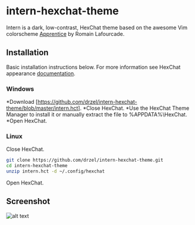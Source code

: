 # intern-hexchat-theme
Intern is a dark, low-contrast, HexChat theme based on the awesome Vim colorscheme [Apprentice](https://github.com/romainl/Apprentice) by Romain Lafourcade.
## Installation
Basic installation instructions below. For more information see HexChat appearance [documentation](https://hexchat.readthedocs.org/en/latest/appearance.html).
### Windows
*Download [https://github.com/drzel/intern-hexchat-theme/blob/master/intern.hct].
*Close HexChat.
*Use the HexChat Theme Manager to install it or manually extract the file to %APPDATA%\HexChat.
*Open HexChat.
### Linux
Close HexChat.
``` bash
git clone https://github.com/drzel/intern-hexchat-theme.git
cd intern-hexchat-theme
unzip intern.hct -d ~/.config/hexchat
```
Open HexChat. 
## Screenshot
![alt text](http://i.imgur.com/NaAJ9G4.png "Screenshot")
